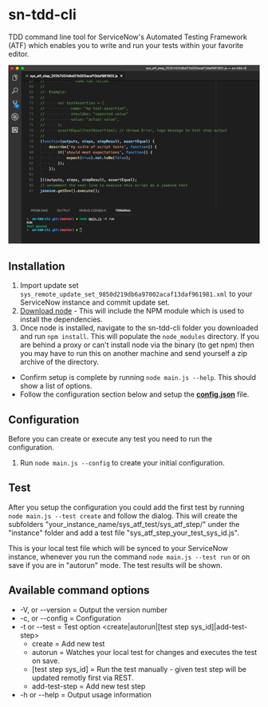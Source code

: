 <!-- prettier-ignore-start -->

# sn-tdd-cli

TDD command line tool for ServiceNow's Automated Testing Framework (ATF) which enables you to write and run your tests within your favorite editor.

![Visual Studio Code](vs_code.png)

## Installation

1. Import update set `sys_remote_update_set_9850d219db6a97002acaf13daf961981.xml` to your ServiceNow instance and commit update set.
2. [Download node](http://www.nodejs.org) - This will include the NPM module which is used to install the dependencies.
3. Once node is installed, navigate to the sn-tdd-cli folder you downloaded and run `npm install`. This will populate the `node_modules` directory. If you are behind a proxy or can't install node via the binary (to get npm) then you may have to run this on another machine and send yourself a zip archive of the directory.

* Confirm setup is complete by running `node main.js --help`. This should show a list of options.
* Follow the configuration section below and setup the **[config.json](#Configuration)** file.

## Configuration

Before you can create or execute any test you need to run the configuration.

1. Run `node main.js --config` to create your initial configuration.

## Test

After you setup the configuration you could add the first test by running `node main.js --test create` and follow the dialog. This will create the subfolders "your_instance_name/sys_atf_test/sys_atf_step/" under the "instance" folder and add a test file "sys_atf_step_your_test_sys_id.js".

This is your local test file which will be synced to your ServiceNow instance, whenever you run the command `node main.js --test run` or on save if you are in "autorun" mode. The test results will be shown.

## Available command options

* -V, or --version = Output the version number
* -c, or --config = Configuration
* -t or --test = Test option <create|autorun|[test step sys_id]|add-test-step>
  * create = Add new test
  * autorun = Watches your local test for changes and executes the test on save.
  * [test step sys_id] = Run the test manually - given test step will be updated remotly first via REST.
  * add-test-step = Add new test step
* -h or --help = Output usage information

<!-- prettier-ignore-end -->
